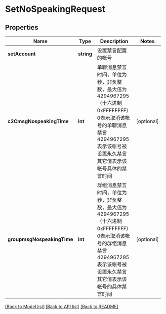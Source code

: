 # SetNoSpeakingRequest

## Properties
Name | Type | Description | Notes
------------ | ------------- | ------------- | -------------
**setAccount** | **string** | 设置禁言配置的帐号 | 
**c2CmsgNospeakingTime** | **int** | 单聊消息禁言时间，单位为秒，非负整数，最大值为4294967295（十六进制 0xFFFFFFFF） 0表示取消该帐号的单聊消息禁言 4294967295表示该帐号被设置永久禁言 其它值表示该帐号具体的禁言时间 | [optional] 
**groupmsgNospeakingTime** | **int** | 群组消息禁言时间，单位为秒，非负整数，最大值为4294967295（十六进制 0xFFFFFFFF） 0表示取消该帐号的群组消息禁言  4294967295表示该帐号被设置永久禁言 其它值表示该帐号的具体禁言时间 | [optional] 

[[Back to Model list]](../README.md#documentation-for-models) [[Back to API list]](../README.md#documentation-for-api-endpoints) [[Back to README]](../README.md)


